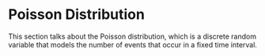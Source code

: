 # Poisson Distribution

This section talks about the Poisson distribution, which is a discrete random variable that models the number of events that occur in a fixed time interval.